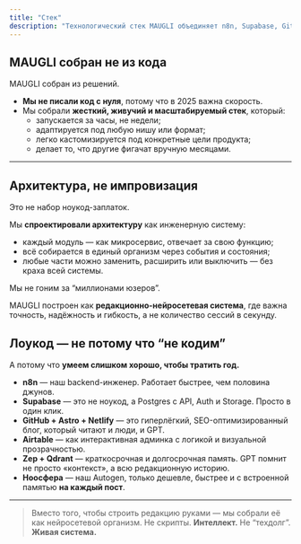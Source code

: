 ```yaml
---
title: "Стек"
description: "Технологический стек MAUGLI объединяет n8n, Supabase, GitHub, Astro, Netlify, Airtable, Zep, Qdrant и Ноосферу, создавая редакционно-нейросетевую систему, которая запускается за часы, адаптируется к любому формату и обеспечивает корпоративную производительность без технического долга"
---
```



## **MAUGLI собран не из кода**

MAUGLI собран из решений.

- **Мы не писали код с нуля**, потому что в 2025 важна скорость.
- Мы собрали **жесткий, живучий и масштабируемый стек**, который:
    - запускается за часы, не недели;
    - адаптируется под любую нишу или формат;
    - легко кастомизируется под конкретные цели продукта;
    - делает то, что другие фигачат вручную месяцами.

---

## **Архитектура, не импровизация**

Это не набор ноукод-заплаток.

Мы **спроектировали архитектуру** как инженерную систему:

- каждый модуль — как микросервис, отвечает за свою функцию;
- всё собирается в единый организм через события и состояния;
- любые части можно заменить, расширить или выключить — без краха всей системы.

Мы не гоним за “миллионами юзеров”.

MAUGLI построен как **редакционно-нейросетевая система**, где важна точность, надёжность и гибкость, а не количество сессий в секунду.

## **Лоукод — не потому что “не кодим”**

А потому что **умеем слишком хорошо, чтобы тратить год.**

- **n8n** — наш backend-инженер. Работает быстрее, чем половина джунов.
- **Supabase** — это не ноукод, а Postgres с API, Auth и Storage. Просто в один клик.
- **GitHub + Astro + Netlify** — это гиперлёгкий, SEO-оптимизированный блог, который читают и люди, и GPT.
- **Airtable** — как интерактивная админка с логикой и визуальной прозрачностью.
- **Zep + Qdrant** — краткосрочная и долгосрочная память. GPT помнит не просто «контекст», а всю редакционную историю.
- **Ноосфера** — наш Autogen, только дешевле, быстрее и с встроенной памятью **на каждый пост**.

---

> Вместо того, чтобы строить редакцию руками — мы собрали её как нейросетевой организм. 
Не скрипты. **Интеллект.** Не “техдолг”. **Живая система.**
>